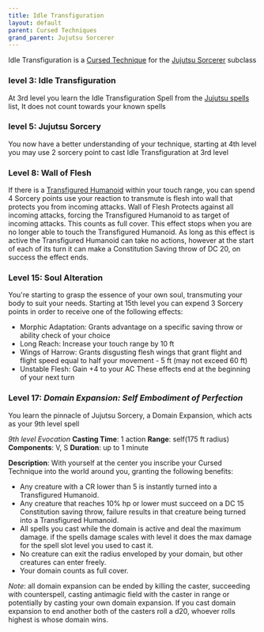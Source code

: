 ```yaml
---
title: Idle Transfiguration
layout: default
parent: Cursed Techniques
grand_parent: Jujutsu Sorcerer
---
```

Idle Transfiguration is a [Cursed Technique](/Gojo's%20Guide%20to%20Cursing/subclasses/Cursed%20Techniques/) for the [Jujutsu Sorcerer](/Gojo's%20Guide%20to%20Cursing/subclasses/Jujutsu%20Sorcerer) subclass

### level 3: Idle Transfiguration
At 3rd level you learn the Idle Transfiguration Spell from the [Jujutsu spells](/Gojo's%20Guide%20to%20Cursing/Jujutsu%20Spells) list, It does not count towards your known spells

### level 5: Jujutsu Sorcery
You now have a better understanding of your technique, starting at 4th level you may use 2 sorcery point to cast Idle Transfiguration at 3rd level

### Level 8: Wall of Flesh
If there is a [Transfigured Humanoid](/Gojo's%20Guide%20to%20Cursing/creatures/Transfigured%20Humanoid) within your touch range, you can spend 4 Sorcery points use your reaction to transmute is flesh into wall that protects you from incoming attacks. Wall of Flesh Protects against all incoming attacks, forcing the Transfigured Humanoid to as target of incoming attacks. This counts as full cover. This effect stops when you are no longer able to touch the Transfigured Humanoid. As long as this effect is active the Transfigured Humanoid can take no actions, however at the start of each of its turn it can make a Constitution Saving throw of DC 20, on success the effect ends.

### Level 15: Soul Alteration
You're starting to grasp the essence of your own soul, transmuting your body to suit your needs. Starting at 15th level you can expend 3 Sorcery points in order to receive one of the following effects:
- Morphic Adaptation: Grants advantage on a specific saving throw or ability check of your choice
- Long Reach: Increase your touch range by 10 ft
- Wings of Harrow: Grants disgusting flesh wings that grant flight and flight speed equal to half your movement - 5 ft (may not exceed 60 ft)
- Unstable Flesh: Gain +4 to your AC
These effects end at the beginning of your next turn

### Level 17: _Domain Expansion: Self Embodiment of Perfection_
You learn the pinnacle of Jujutsu Sorcery, a Domain Expansion, which acts as your 9th level spell 

_9th level Evocation_
**Casting Time**: 1 action
**Range**: self(175 ft radius)
**Components**: V, S
**Duration**: up to 1 minute

**Description**:
With yourself at the center you inscribe your Cursed Technique into the world around you, granting the following benefits:
- Any creature with a CR lower than 5 is instantly turned into a Transfigured Humanoid.
- Any creature that reaches 10% hp or lower must succeed on a DC 15 Constitution saving throw, failure results in that creature being turned into a Transfigured Humanoid.
- All spells you cast while the domain is active and deal the maximum damage. if the spells damage scales with level it does the max damage for the spell slot level you used to cast it.
- No creature can exit the radius enveloped by your domain, but other creatures can enter freely.
- Your domain counts as full cover.

_Note_: all domain expansion can be ended by killing the caster, succeeding with counterspell, casting antimagic field with the caster in range or potentially by casting your own domain expansion. If you cast domain expansion to end another both of the casters roll a d20, whoever rolls highest is whose domain wins.